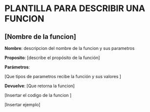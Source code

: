 # PLANTILLA PARA DESCRIBIR UNA FUNCION

## [Nombre de la funcion]

**Nombre**: descripcion del nombre de la funcion y sus parametros

**Proposito**: [describe el propósito de la función]

**Parámetros**:

[Que tipos de parametros recibe la función y sus valores    ]

**Devuelve**: [Que retorna la funcion]

[Insertar el codigo de la funcion ]

[Insertar ejemplo]



